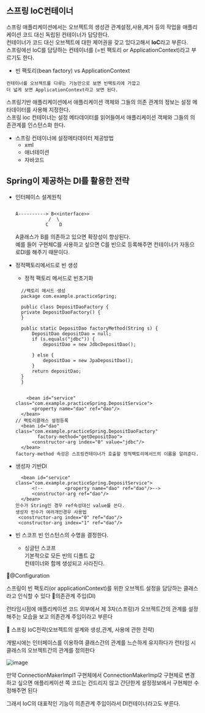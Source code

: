 <h2>스프링 IoC컨테이너</h2>

스프링 애플리케이션에서는 오브젝트의 생성관 관계설정,사용,제거 등의 작업을 애플리케이션 코드 대신 독립된 컨테이너가 담당한다.<br>
컨테이너가 코드 대신 오브젝트에 대한 제어권을 갖고 있다고해서 **IoC**라고 부른다.<br>
스프링에선 IoC를 담당하는 컨테이너를 (=빈 팩토리 or ApplicationContext)라고 부르기도 한다.<br>

* 빈 팩토리(bean factory) vs ApplicationContext
```
컨테이너를 오브젝트를 다루는 기능만으로 보면 빈팩토리에 가깝고
더 넓게 보면 ApplicationContext라고 보면 된다.
```
스프링기반 애플리케이션에서 애플리케이션 객체와 그들의 의존 관계의 정보는 설정 메타데이터를 사용해 지정한다.<br>
스프링 ioc 컨테이너는 설정 메타데이터를 읽어들여서 애플리케이션 객체와 그들의 의존관계를 인스턴스화 한다.<br>
- 스프링 컨테이너에 설정메타데이터 제공방법
  - xml
  - 애너테이션
  - 자바코드

<h2>Spring이 제공하는 DI를 활용한 전략</h2>

- 인터페이스 설계원칙
  ```
      
  A----------> B<<interface>>
              /  \
             C    D   
  ```
  A클래스가 B를 의존하고 있으면 확장성이 향상된다.<br>
  예를 들어 구현체C를 사용하고 싶으면 C를 빈으로 등록해주면 컨테이너가 자동으로DI를 해주기 때문이다.<br>

- 정적팩토리메서드로 빈 생성
  - 정적 팩토리 메서드로 빈초기화
  ```
    //팩토리 메서드 생성
    package com.example.practiceSpring;

    public class DepositDaoFactory {
    private DepositDaoFactory() {
    }

    public static DepositDao factoryMethod(String s) {
        DepositDao depositDao = null;
        if (s.equals("jdbc")) {
            depositDao = new JdbcDepositDao();

        } else {
            depositDao = new JpaDepositDao();
        }
        return depositDao;
    }
    }

  
      <bean id="service" class="com.example.practiceSpring.DepositService">
        <property name="dao" ref="dao"/>
    </bean>
  // 팩토리클래스 설정등록
    <bean id="dao" class="com.example.practiceSpring.DepositDaoFactory"
          factory-method="getDepositDao">
        <constructor-arg index="0" value="jdbc"/>
    </bean>
  factory-method 속성은 스프링컨테이너가 호출할 정적팩토리메서드의 이름을 알려준다.
  ```
- 생성자 기반DI
  ```
    <bean id="service" class="com.example.practiceSpring.DepositService">
        <!--        <property name="dao" ref="dao"/>-->
        <constructor-arg ref="dao"/>
    </bean>
  인수가 String인 경우 ref속성대신 value를 쓴다.
  생성자 인수가 여러개인경우 사용법
   <constructor-arg index="0" ref="dao"/>
   <constructor-arg index="1" ref="dao"/>
  ```
- 빈 스코프
  빈 인스턴스의 수명을 결정한다.
  - 싱글턴 스코프<br>
    기본적으로 모든 빈의 디폴트 값<br>
    컨테이너와 함께 생성되고 사라진다.

🧐@Configuration

스프링이 빈 팩토리(or applicationContext)를 위한 오브젝트 설정을 담당하는 클래스라고 인식할 수 있다
🧐의존관계 주입(DI)

런타임시점에 애플리케이션 코드 외부에서 제 3자(스프링)가 오브젝트간의 관계를 설정해주는 모습을 보고 의존관계 주입이라고 부른다

🧐 스프링 IoC전략(오브젝트의 설계와 생성,관계, 사용에 관한 전략)

개발시에는 인터페이스를 이용하여 클래스간의 관계를 느슨하게 유지하다가  런타임 시 클래스의 오브젝트간의 관계를 정의한다

 ![image](https://github.com/Jung-MinGi/SpringStudy/assets/118701129/b4d259d0-c64a-48b0-883d-346dfd8b5834)


만약 ConnectionMakerImpl1 구현체에서 ConnectionMakerImpl2 구현체로 변경하고 싶으면 애플리케이션 쪽 코드는 건드리지 않고 간단한게 설정정보에서 구현체만 수정해주면 된다

그래서 IoC의 대표적인 기능이 의존관계 주입이라서 DI컨테이너라고도 부른다.
